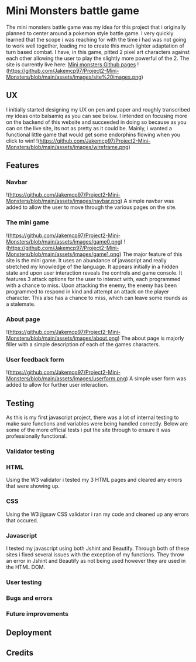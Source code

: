# Mini Monsters battle game 
The mini monsters battle game was my idea for this project that i originally planned to center around a pokemon style battle game. I very quickly learned that the scope i was reaching for with the time i had was not going to work well together, leading me to create this much lighter adaptation of turn based combat. I have, in this game, pitted 2 pixel art characters against each other allowing the user to play the slightly more powerful of the 2. The site is currently live here: [Mini monsters Github pages](https://jakemcp97.github.io/Project2-Mini-Monsters/index.html)
!(https://github.com/Jakemcp97/Project2-Mini-Monsters/blob/main/assets/images/site%20images.png)

## UX
I initially started designing my UX on pen and paper and roughly transcribed my ideas onto balsamiq as you can see below. 
I intended on focusing more on the backend of this website and succeeded in doing so because as you can on the live site, its not as pretty as it could be. Mainly, i wanted a functional little game that would get some endorphins flowing when you click to win! 
!(https://github.com/Jakemcp97/Project2-Mini-Monsters/blob/main/assets/images/wireframe.png)

## Features
### Navbar
!(https://github.com/Jakemcp97/Project2-Mini-Monsters/blob/main/assets/images/navbar.png)
A simple navbar was added to allow the user to move through the various pages on the site.
### The mini game
!(https://github.com/Jakemcp97/Project2-Mini-Monsters/blob/main/assets/images/game0.png) !(https://github.com/Jakemcp97/Project2-Mini-Monsters/blob/main/assets/images/game1.png)
The major feature of this site is the mini game. It uses an abundance of javascript and really stretched my knowledge of the language. It appears initially in a hidden state and upon user interaction reveals the controls and game console. It features 3 attack options for the user to interact with, each programmed with a chance to miss. Upon attacking the enemy, the enemy has been programmed to respond in kind and attempt an attack on the player character. This also has a chance to miss, which can leave some rounds as a stalemate. 

### About page
!(https://github.com/Jakemcp97/Project2-Mini-Monsters/blob/main/assets/images/about.png)
The about page is majorly filler with a simple description of each of the games characters. 

### User feedback form
!(https://github.com/Jakemcp97/Project2-Mini-Monsters/blob/main/assets/images/userform.png)
A simple user form was added to allow for further user interaction. 

## Testing
As this is my first javascript project, there was a lot of internal testing to make sure functions and variables were being handled correctly. Below are some of the more official tests i put the site through to ensure it was professionally functional. 

### Validator testing

### HTML 
Using the W3 validator i tested my 3 HTML pages and cleared any errors that were showing up.
### CSS
Using the W3 jigsaw CSS validator i ran my code and cleaned up any errors that occured. 
### Javascript
I tested my javascript using both Jshint and Beautify. Through both of these sites i fixed several issues with the exception of my functions. They throw an error in Jshint and Beautify as not being used however they are used in the HTML DOM. 

### User testing

### Bugs and errors

### Future improvements

## Deployment

## Credits